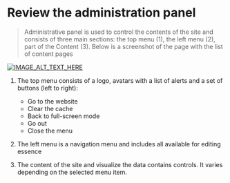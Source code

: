 # Review the administration panel

> Administrative panel is used to control the contents of the site and consists of three main sections: the top menu (1), the left menu (2), part of the Content (3). Below is a screenshot of the page with the list of content pages

[![IMAGE_ALT_TEXT_HERE](http://st-1.dotplant.ru/docs-assets/pages-list.jpg)](http://st-1.dotplant.ru/docs-assets/pages-list.jpg)

1. The top menu consists of a logo, avatars with a list of alerts and a set of buttons (left to right):

    - Go to the website
    - Clear the cache
    - Back to full-screen mode
    - Go out
    - Close the menu

2. The left menu is a navigation menu and includes all available for editing essence

3. The content of the site and visualize the data contains controls. It varies depending on the selected menu item.